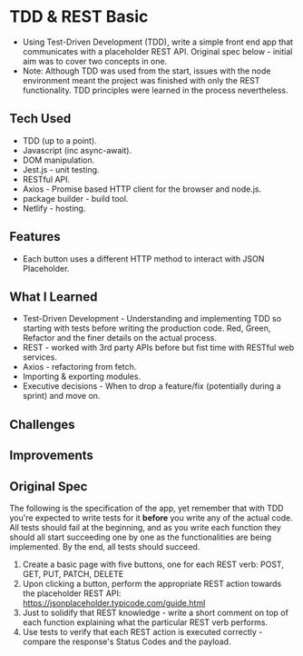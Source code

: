 # TDD & REST Basic

- Using Test-Driven Development (TDD), write a simple front end app that communicates with a placeholder REST API. Original spec below - initial aim was to cover two concepts in one.
- Note: Although TDD was used from the start, issues with the node environment meant the project was finished with only the REST functionality. TDD principles were learned in the process nevertheless.

## Tech Used

- TDD (up to a point).
- Javascript (inc async-await).
- DOM manipulation.
- Jest.js - unit testing.
- RESTful API.
- Axios - Promise based HTTP client for the browser and node.js.
- package builder - build tool.
- Netlify - hosting.

## Features

- Each button uses a different HTTP method to interact with JSON Placeholder.

## What I Learned

- Test-Driven Development - Understanding and implementing TDD so starting with tests before writing the production code. Red, Green, Refactor and the finer details on the actual process.
- REST - worked with 3rd party APIs before but fist time with RESTful web services.
- Axios - refactoring from fetch.
- Importing & exporting modules.
- Executive decisions - When to drop a feature/fix (potentially during a sprint) and move on.

## Challenges

## Improvements

## Original Spec

The following is the specification of the app, yet remember that with TDD you're expected to write tests for it **before** you write any of the actual code. All tests should fail at the beginning, and as you write each function they should all start succeeding one by one as the functionalities are being implemented. By the end, all tests should succeed.

1. Create a basic page with five buttons, one for each REST verb: POST, GET, PUT, PATCH, DELETE
2. Upon clicking a button, perform the appropriate REST action towards the placeholder REST API: https://jsonplaceholder.typicode.com/guide.html
3. Just to solidify that REST knowledge - write a short comment on top of each function explaining what the particular REST verb performs.
4. Use tests to verify that each REST action is executed correctly - compare the response's Status Codes and the payload.
